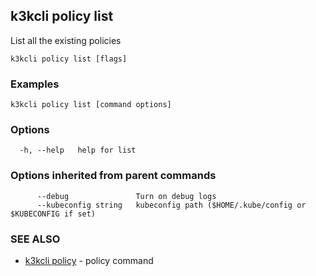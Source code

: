 ## k3kcli policy list

List all the existing policies

```
k3kcli policy list [flags]
```

### Examples

```
k3kcli policy list [command options]
```

### Options

```
  -h, --help   help for list
```

### Options inherited from parent commands

```
      --debug               Turn on debug logs
      --kubeconfig string   kubeconfig path ($HOME/.kube/config or $KUBECONFIG if set)
```

### SEE ALSO

* [k3kcli policy](k3kcli_policy.md)	 - policy command

